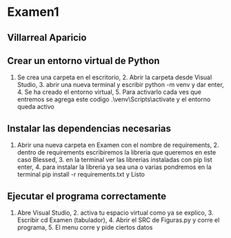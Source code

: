 # Examen1
## Villarreal Aparicio 
## Crear un entorno virtual de Python
1. Se crea una carpeta en el escritorio, 2. Abrir la carpeta desde Visual Studio, 3. abrir una nueva terminal y escribir python -m venv y dar enter, 4. Se ha creado el entorno virtual, 5. Para activarlo cada ves que entremos se agrega este codigo .\venv\Scripts\activate y el entorno queda activo 

## Instalar las dependencias necesarias 
1. Abrir una nueva carpeta en Examen con el nombre de requirements, 2. dentro de requirements escribiremos la libreria que queremos en este caso Blessed, 3. en la terminal ver las librerias instaladas con pip list enter, 4. para instalar la libreria ya sea una o varias pondremos en la terminal pip install -r requirements.txt y Listo 

## Ejecutar el programa correctamente  
1. Abre Visual Studio, 2. activa tu espacio virtual como ya se explico, 3. Escribir cd Examen (tabulador), 4. Abrir el SRC de Figuras.py y corre el programa, 5. El menu corre y pide ciertos datos 